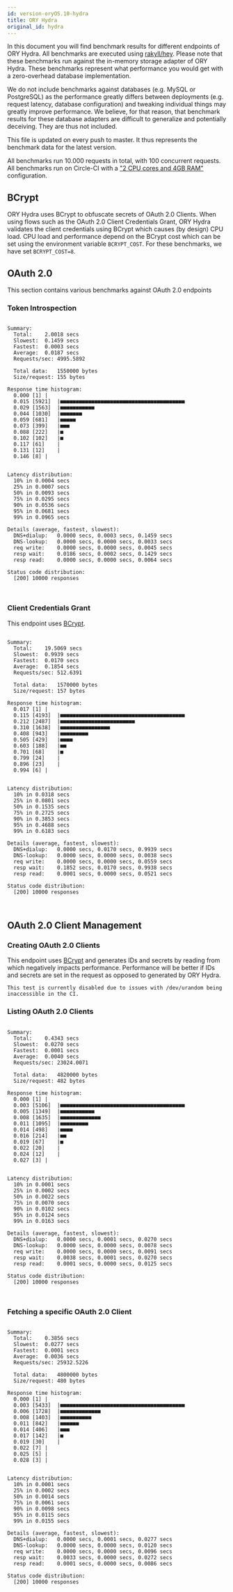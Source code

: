 ```yaml
---
id: version-oryOS.10-hydra
title: ORY Hydra
original_id: hydra
---
```


In this document you will find benchmark results for different endpoints of ORY Hydra. All benchmarks are executed
using [rakyll/hey](https://github.com/rakyll/hey). Please note that these benchmarks run against the in-memory storage
adapter of ORY Hydra. These benchmarks represent what performance you would get with a zero-overhead database implementation.

We do not include benchmarks against databases (e.g. MySQL or PostgreSQL) as the performance greatly differs between
deployments (e.g. request latency, database configuration) and tweaking individual things may greatly improve performance.
We believe, for that reason, that benchmark results for these database adapters are difficult to generalize and potentially
deceiving. They are thus not included.

This file is updated on every push to master. It thus represents the benchmark data for the latest version.

All benchmarks run 10.000 requests in total, with 100 concurrent requests. All benchmarks run on Circle-CI with a
["2 CPU cores and 4GB RAM"](https://support.circleci.com/hc/en-us/articles/360000489307-Why-do-my-tests-take-longer-to-run-on-CircleCI-than-locally-)
configuration.

## BCrypt

ORY Hydra uses BCrypt to obfuscate secrets of OAuth 2.0 Clients. When using flows such as the OAuth 2.0 Client Credentials
Grant, ORY Hydra validates the client credentials using BCrypt which causes (by design) CPU load. CPU load and performance
depend on the BCrypt cost which can be set using the environment variable `BCRYPT_COST`. For these benchmarks,
we have set `BCRYPT_COST=8`.

## OAuth 2.0

This section contains various benchmarks against OAuth 2.0 endpoints

### Token Introspection

```

Summary:
  Total:	2.0018 secs
  Slowest:	0.1459 secs
  Fastest:	0.0003 secs
  Average:	0.0187 secs
  Requests/sec:	4995.5892
  
  Total data:	1550000 bytes
  Size/request:	155 bytes

Response time histogram:
  0.000 [1]	|
  0.015 [5921]	|■■■■■■■■■■■■■■■■■■■■■■■■■■■■■■■■■■■■■■■■
  0.029 [1563]	|■■■■■■■■■■■
  0.044 [1030]	|■■■■■■■
  0.059 [681]	|■■■■■
  0.073 [399]	|■■■
  0.088 [222]	|■
  0.102 [102]	|■
  0.117 [61]	|
  0.131 [12]	|
  0.146 [8]	|


Latency distribution:
  10% in 0.0004 secs
  25% in 0.0007 secs
  50% in 0.0093 secs
  75% in 0.0295 secs
  90% in 0.0536 secs
  95% in 0.0681 secs
  99% in 0.0965 secs

Details (average, fastest, slowest):
  DNS+dialup:	0.0000 secs, 0.0003 secs, 0.1459 secs
  DNS-lookup:	0.0000 secs, 0.0000 secs, 0.0033 secs
  req write:	0.0000 secs, 0.0000 secs, 0.0045 secs
  resp wait:	0.0186 secs, 0.0002 secs, 0.1429 secs
  resp read:	0.0000 secs, 0.0000 secs, 0.0064 secs

Status code distribution:
  [200]	10000 responses



```

### Client Credentials Grant

This endpoint uses [BCrypt](#bcrypt).

```

Summary:
  Total:	19.5069 secs
  Slowest:	0.9939 secs
  Fastest:	0.0170 secs
  Average:	0.1854 secs
  Requests/sec:	512.6391
  
  Total data:	1570000 bytes
  Size/request:	157 bytes

Response time histogram:
  0.017 [1]	|
  0.115 [4193]	|■■■■■■■■■■■■■■■■■■■■■■■■■■■■■■■■■■■■■■■■
  0.212 [2487]	|■■■■■■■■■■■■■■■■■■■■■■■■
  0.310 [1638]	|■■■■■■■■■■■■■■■■
  0.408 [943]	|■■■■■■■■■
  0.505 [429]	|■■■■
  0.603 [188]	|■■
  0.701 [68]	|■
  0.799 [24]	|
  0.896 [23]	|
  0.994 [6]	|


Latency distribution:
  10% in 0.0318 secs
  25% in 0.0801 secs
  50% in 0.1535 secs
  75% in 0.2725 secs
  90% in 0.3853 secs
  95% in 0.4688 secs
  99% in 0.6183 secs

Details (average, fastest, slowest):
  DNS+dialup:	0.0000 secs, 0.0170 secs, 0.9939 secs
  DNS-lookup:	0.0000 secs, 0.0000 secs, 0.0038 secs
  req write:	0.0000 secs, 0.0000 secs, 0.0559 secs
  resp wait:	0.1852 secs, 0.0170 secs, 0.9938 secs
  resp read:	0.0001 secs, 0.0000 secs, 0.0521 secs

Status code distribution:
  [200]	10000 responses



```

## OAuth 2.0 Client Management

### Creating OAuth 2.0 Clients

This endpoint uses [BCrypt](#bcrypt) and generates IDs and secrets by reading from  which negatively impacts
performance. Performance will be better if IDs and secrets are set in the request as opposed to generated by ORY Hydra.

```
This test is currently disabled due to issues with /dev/urandom being inaccessible in the CI.
```

### Listing OAuth 2.0 Clients

```

Summary:
  Total:	0.4343 secs
  Slowest:	0.0270 secs
  Fastest:	0.0001 secs
  Average:	0.0040 secs
  Requests/sec:	23024.0071
  
  Total data:	4820000 bytes
  Size/request:	482 bytes

Response time histogram:
  0.000 [1]	|
  0.003 [5106]	|■■■■■■■■■■■■■■■■■■■■■■■■■■■■■■■■■■■■■■■■
  0.005 [1349]	|■■■■■■■■■■■
  0.008 [1635]	|■■■■■■■■■■■■■
  0.011 [1095]	|■■■■■■■■■
  0.014 [498]	|■■■■
  0.016 [214]	|■■
  0.019 [67]	|■
  0.022 [20]	|
  0.024 [12]	|
  0.027 [3]	|


Latency distribution:
  10% in 0.0001 secs
  25% in 0.0002 secs
  50% in 0.0022 secs
  75% in 0.0070 secs
  90% in 0.0102 secs
  95% in 0.0124 secs
  99% in 0.0163 secs

Details (average, fastest, slowest):
  DNS+dialup:	0.0000 secs, 0.0001 secs, 0.0270 secs
  DNS-lookup:	0.0000 secs, 0.0000 secs, 0.0078 secs
  req write:	0.0000 secs, 0.0000 secs, 0.0091 secs
  resp wait:	0.0038 secs, 0.0001 secs, 0.0270 secs
  resp read:	0.0001 secs, 0.0000 secs, 0.0125 secs

Status code distribution:
  [200]	10000 responses



```

### Fetching a specific OAuth 2.0 Client

```

Summary:
  Total:	0.3856 secs
  Slowest:	0.0277 secs
  Fastest:	0.0001 secs
  Average:	0.0036 secs
  Requests/sec:	25932.5226
  
  Total data:	4800000 bytes
  Size/request:	480 bytes

Response time histogram:
  0.000 [1]	|
  0.003 [5433]	|■■■■■■■■■■■■■■■■■■■■■■■■■■■■■■■■■■■■■■■■
  0.006 [1728]	|■■■■■■■■■■■■■
  0.008 [1403]	|■■■■■■■■■■
  0.011 [842]	|■■■■■■
  0.014 [406]	|■■■
  0.017 [142]	|■
  0.019 [30]	|
  0.022 [7]	|
  0.025 [5]	|
  0.028 [3]	|


Latency distribution:
  10% in 0.0001 secs
  25% in 0.0002 secs
  50% in 0.0014 secs
  75% in 0.0061 secs
  90% in 0.0098 secs
  95% in 0.0115 secs
  99% in 0.0155 secs

Details (average, fastest, slowest):
  DNS+dialup:	0.0000 secs, 0.0001 secs, 0.0277 secs
  DNS-lookup:	0.0000 secs, 0.0000 secs, 0.0120 secs
  req write:	0.0000 secs, 0.0000 secs, 0.0096 secs
  resp wait:	0.0033 secs, 0.0000 secs, 0.0272 secs
  resp read:	0.0001 secs, 0.0000 secs, 0.0086 secs

Status code distribution:
  [200]	10000 responses



```
